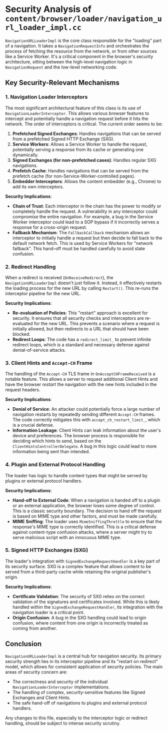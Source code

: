 # Security Analysis of `content/browser/loader/navigation_url_loader_impl.cc`

`NavigationURLLoaderImpl` is the core class responsible for the "loading" part of a navigation. It takes a `NavigationRequestInfo` and orchestrates the process of fetching the resource from the network, or from other sources like a Service Worker. It's a critical component in the browser's security architecture, sitting between the high-level navigation logic in `NavigationRequest` and the low-level networking code.

## Key Security-Relevant Mechanisms

### 1. Navigation Loader Interceptors

The most significant architectural feature of this class is its use of `NavigationLoaderInterceptor`. This allows various browser features to intercept and potentially handle a navigation request before it hits the network. The order of interceptors is critical. The current order seems to be:

1.  **Prefetched Signed Exchanges**: Handles navigations that can be served from a prefetched Signed HTTP Exchange (SXG).
2.  **Service Workers**: Allows a Service Worker to handle the request, potentially serving a response from its cache or generating one dynamically.
3.  **Signed Exchanges (for non-prefetched cases)**: Handles regular SXG navigations.
4.  **Prefetch Cache**: Handles navigations that can be served from the prefetch cache (for non-Service-Worker-controlled pages).
5.  **Embedder Interceptors**: Allows the content embedder (e.g., Chrome) to add its own interceptors.

**Security Implications**:

-   **Chain of Trust**: Each interceptor in the chain has the power to modify or completely handle the request. A vulnerability in any interceptor could compromise the entire navigation. For example, a bug in the Service Worker interceptor could lead to a SOP bypass if it incorrectly serves a response for a cross-origin request.
-   **Fallback Mechanism**: The `FallbackCallback` mechanism allows an interceptor to initially handle a request but then decide to fall back to the default network fetch. This is used by Service Workers for "network fallback". This hand-off must be handled carefully to avoid state confusion.

### 2. Redirect Handling

When a redirect is received (`OnReceiveRedirect`), the `NavigationURLLoaderImpl` doesn't just follow it. Instead, it effectively restarts the loading process for the new URL by calling `Restart()`. This re-runs the interceptor pipeline for the new URL.

**Security Implications**:

-   **Re-evaluation of Policies**: This "restart" approach is excellent for security. It ensures that all security checks and interceptors are re-evaluated for the new URL. This prevents a scenario where a request is initially allowed, but then redirects to a URL that should have been blocked.
-   **Redirect Loops**: The code has a `redirect_limit_` to prevent infinite redirect loops, which is a standard and necessary defense against denial-of-service attacks.

### 3. Client Hints and `Accept-CH` Frame

The handling of the `Accept-CH` TLS frame in `OnAcceptCHFrameReceived` is a notable feature. This allows a server to request additional Client Hints and have the browser *restart* the navigation with the new hints included in the request headers.

**Security Implications**:

-   **Denial of Service**: An attacker could potentially force a large number of navigation restarts by repeatedly sending different `Accept-CH` frames. The code correctly mitigates this with `accept_ch_restart_limit_`, which is a crucial defense.
-   **Information Leakage**: Client Hints can leak information about the user's device and preferences. The browser process is responsible for deciding which hints to send, based on the `ClientHintsControllerDelegate`. A bug in this logic could lead to more information being sent than intended.

### 4. Plugin and External Protocol Handling

The loader has logic to handle content types that might be served by plugins or external protocol handlers.

**Security Implications**:

-   **Hand-off to External Code**: When a navigation is handed off to a plugin or an external application, the browser loses some degree of control. This is a classic security boundary. The decision to hand off the request is based on MIME type and other factors, and must be made carefully.
-   **MIME Sniffing**: The loader uses `MimeSniffingThrottle` to ensure that the response's MIME type is correctly identified. This is a critical defense against content-type confusion attacks, where a server might try to serve malicious script with an innocuous MIME type.

### 5. Signed HTTP Exchanges (SXG)

The loader's integration with `SignedExchangeRequestHandler` is a key part of its security surface. SXG is a complex feature that allows content to be served from a third-party cache while retaining the original publisher's origin.

**Security Implications**:

-   **Certificate Validation**: The security of SXG relies on the correct validation of the signatures and certificates involved. While this is likely handled within the `SignedExchangeRequestHandler`, its integration with the navigation loader is a critical point.
-   **Origin Confusion**: A bug in the SXG handling could lead to origin confusion, where content from one origin is incorrectly treated as coming from another.

## Conclusion

`NavigationURLLoaderImpl` is a central hub for navigation security. Its primary security strength lies in its interceptor pipeline and its "restart on redirect" model, which allows for consistent application of security policies. The main areas of security concern are:

-   The correctness and security of the individual `NavigationLoaderInterceptor` implementations.
-   The handling of complex, security-sensitive features like Signed Exchanges and Client Hints.
-   The safe hand-off of navigations to plugins and external protocol handlers.

Any changes to this file, especially to the interceptor logic or redirect handling, should be subject to intense security scrutiny.